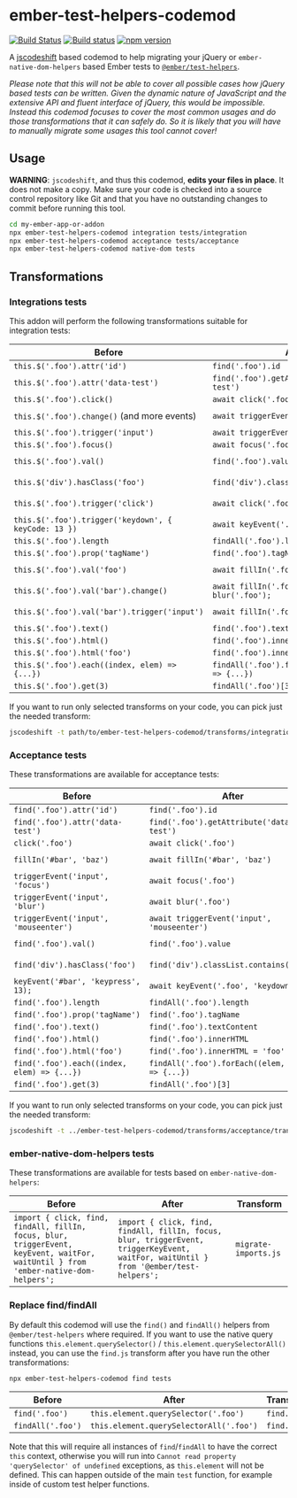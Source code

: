 # ember-test-helpers-codemod

[![Build Status](https://travis-ci.org/simonihmig/ember-test-helpers-codemod.svg?branch=master)](https://travis-ci.org/simonihmig/ember-test-helpers-codemod)
[![Build status](https://ci.appveyor.com/api/projects/status/fadn7iu9fl53qb6k/branch/master?svg=true)](https://ci.appveyor.com/project/simonihmig/ember-test-helpers-codemod/branch/master)
[![npm version](https://badge.fury.io/js/ember-test-helpers-codemod.svg)](https://badge.fury.io/js/ember-test-helpers-codemod)

A [jscodeshift](https://github.com/facebook/jscodeshift) based codemod to help migrating your jQuery or 
`ember-native-dom-helpers` based Ember tests to [`@ember/test-helpers`](https://github.com/emberjs/ember-test-helpers).

*Please note that this will not be able to cover all possible cases how jQuery based tests can be written.
Given the dynamic nature of JavaScript and the extensive API and fluent interface of jQuery, this would be impossible.
Instead this codemod focuses to cover the most common usages and do those transformations that it can safely do.
So it is likely that you will have to manually migrate some usages this tool cannot cover!*

## Usage

**WARNING**: `jscodeshift`, and thus this codemod, **edits your files in place**.
It does not make a copy. Make sure your code is checked into a source control
repository like Git and that you have no outstanding changes to commit before
running this tool.

```bash
cd my-ember-app-or-addon
npx ember-test-helpers-codemod integration tests/integration
npx ember-test-helpers-codemod acceptance tests/acceptance
npx ember-test-helpers-codemod native-dom tests
```

## Transformations

### Integrations tests

This addon will perform the following transformations suitable for integration tests:

| Before                                               | After                                                                 | Transform      |
|------------------------------------------------------|-----------------------------------------------------------------------|----------------|
| `this.$('.foo').attr('id')`                          | `find('.foo').id`                                                     | `attr.js`      |
| `this.$('.foo').attr('data-test')`                   | `find('.foo').getAttribute('data-test')`                              | `attr.js`      |
| `this.$('.foo').click()`                             | `await click('.foo')`                                                 | `click.js`     |
| `this.$('.foo').change()` (and more events)          | `await triggerEvent('.foo', 'change')`                                | `trigger-shortcut.js` |
| `this.$('.foo').trigger('input')`                    | `await triggerEvent('.foo', 'input')`                                 | `trigger.js`   |
| `this.$('.foo').focus()`                             | `await focus('.foo')`                                                 | `focus.js`     |
| `this.$('.foo').val()`                               | `find('.foo').value`                                                  | `get-value.js` |
| `this.$('div').hasClass('foo')`                      | `find('div').classList.contains('foo')`                               | `has-class.js` |
| `this.$('.foo').trigger('click')`                    | `await click('.foo')`                                                 | `key-event.js` |
| `this.$('.foo').trigger('keydown', { keyCode: 13 })` | `await keyEvent('.foo', 'keydown', 13)`                               | `key-event.js` |
| `this.$('.foo').length`                              | `findAll('.foo').length`                                              | `length.js`    |
| `this.$('.foo').prop('tagName')`                     | `find('.foo').tagName`                                                | `prop.js`      |
| `this.$('.foo').val('foo')`                          | `await fillIn('.foo', 'foo')`                                         | `set-value.js` |
| `this.$('.foo').val('bar').change()`                 | `await fillIn('.foo', 'foo'); await blur('.foo');`                    | `set-value.js` |
| `this.$('.foo').val('bar').trigger('input')`         | `await fillIn('.foo', 'foo')`                                         | `set-value.js` |
| `this.$('.foo').text()`                              | `find('.foo').textContent`                                            | `text.js`      |
| `this.$('.foo').html()`                              | `find('.foo').innerHTML`                                              | `html.js`      |
| `this.$('.foo').html('foo')`                         | `find('.foo').innerHTML = 'foo'`                                      | `html.js`      |
| `this.$('.foo').each((index, elem) => {...})`        | `findAll('.foo').forEach((elem, index) => {...})`                     | `each.js`      |
| `this.$('.foo').get(3)`                              | `findAll('.foo')[3]`                                                  | `get.js`     |


If you want to run only selected transforms on your code, you can pick just the needed transform:

```bash
jscodeshift -t path/to/ember-test-helpers-codemod/transforms/integration/transforms/click.js tests/integration
```

### Acceptance tests

These transformations are available for acceptance tests:

| Before                                               | After                                                                 | Transform      |
|------------------------------------------------------|-----------------------------------------------------------------------|----------------|
| `find('.foo').attr('id')`                            | `find('.foo').id`                                                     | `attr.js`      |
| `find('.foo').attr('data-test')`                     | `find('.foo').getAttribute('data-test')`                              | `attr.js`      |
| `click('.foo')`                                      | `await click('.foo')`                                                 | `click.js`     |
| `fillIn('#bar', 'baz')`                              | `await fillIn('#bar', 'baz')`                                         | `fill-in.js`   |
| `triggerEvent('input', 'focus')`                     | `await focus('.foo')`                                                 | `trigger-event.js` |
| `triggerEvent('input', 'blur')`                      | `await blur('.foo')`                                                  | `trigger-event.js` |
| `triggerEvent('input', 'mouseenter')`                | `await triggerEvent('input', 'mouseenter')`                           | `trigger-event.js` |
| `find('.foo').val()`                                 | `find('.foo').value`                                                  | `get-value.js` |
| `find('div').hasClass('foo')`                        | `find('div').classList.contains('foo')`                               | `has-class.js` |
| `keyEvent('#bar', 'keypress', 13);`                  | `await keyEvent('.foo', 'keydown', 13)`                               | `key-event.js` |
| `find('.foo').length`                                | `findAll('.foo').length`                                              | `length.js`    |
| `find('.foo').prop('tagName')`                       | `find('.foo').tagName`                                                | `prop.js`      |
| `find('.foo').text()`                                | `find('.foo').textContent`                                            | `text.js`      |
| `find('.foo').html()`                                | `find('.foo').innerHTML`                                              | `html.js`      |
| `find('.foo').html('foo')`                           | `find('.foo').innerHTML = 'foo'`                                      | `html.js`      |
| `find('.foo').each((index, elem) => {...})`          | `findAll('.foo').forEach((elem, index) => {...})`                     | `each.js`      |
| `find('.foo').get(3)`                                | `findAll('.foo')[3]`                                                  | `get.js`     |

If you want to run only selected transforms on your code, you can pick just the needed transform:

```bash
jscodeshift -t ../ember-test-helpers-codemod/transforms/acceptance/transforms/click.js tests/integration
```

### ember-native-dom-helpers tests

These transformations are available for tests based on `ember-native-dom-helpers`:

| Before                                | After                   | Transform      |
|---------------------------------------|-------------------------|----------------|
| ```import { click, find, findAll, fillIn, focus, blur, triggerEvent, keyEvent, waitFor, waitUntil } from 'ember-native-dom-helpers';``` | ```import { click, find, findAll, fillIn, focus, blur, triggerEvent, triggerKeyEvent, waitFor, waitUntil } from '@ember/test-helpers';``` | `migrate-imports.js`     |


### Replace find/findAll

By default this codemod will use the `find()` and `findAll()` helpers from `@ember/test-helpers` where required. 
If you want to use the native query functions `this.element.querySelector()` / `this.element.querySelectorAll()` instead, 
you can use the `find.js` transform after you have run the other transformations:

```bash
npx ember-test-helpers-codemod find tests
```

| Before               | After                                   | Transform      |
|----------------------|-----------------------------------------|----------------|
| `find('.foo')`       | `this.element.querySelector('.foo')`    | `find.js`      |
| `findAll('.foo')`    | `this.element.querySelectorAll('.foo')` | `find.js`      |

Note that this will require all instances of `find`/`findAll` to have the correct `this` context, otherwise you will run
into `Cannot read property 'querySelector' of undefined` exceptions, as `this.element` will not be defined. This can 
happen outside of the main `test` function, for example inside of custom test helper functions.
